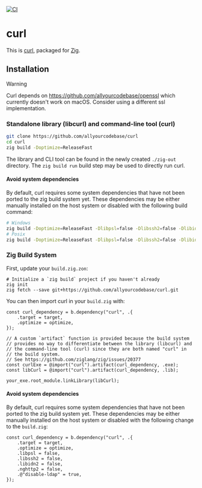 [![CI](https://github.com/allyourcodebase/curl/actions/workflows/ci.yaml/badge.svg)](https://github.com/allyourcodebase/curl/actions)

# curl

This is [curl](https://github.com/curl/curl), packaged for [Zig](https://ziglang.org/).

## Installation

> [!WARNING]
>
> Curl depends on https://github.com/allyourcodebase/openssl which currently doesn't work on macOS. Consider using a different ssl implementation.

### Standalone library (libcurl) and command-line tool (curl)

```bash
git clone https://github.com/allyourcodebase/curl
cd curl
zig build -Doptimize=ReleaseFast
```

The library and CLI tool can be found in the newly created `./zig-out` directory. The `zig build run` build step may be used to directly run curl.

#### Avoid system dependencies

By default, curl requires some system dependencies that have not been ported to the zig build system yet. These dependencies may be either manually installed on the host system or disabled with the following build command:

```bash
# Windows
zig build -Doptimize=ReleaseFast -Dlibpsl=false -Dlibssh2=false -Dlibidn2=false -Dnghttp2=false
# Posix
zig build -Doptimize=ReleaseFast -Dlibpsl=false -Dlibssh2=false -Dlibidn2=false -Dnghttp2=false -Ddisable-ldap
```

### Zig Build System

First, update your `build.zig.zon`:

```
# Initialize a `zig build` project if you haven't already
zig init
zig fetch --save git+https://github.com/allyourcodebase/curl.git
```

You can then import curl in your `build.zig` with:

```zig
const curl_dependency = b.dependency("curl", .{
    .target = target,
    .optimize = optimize,
});

// A custom `artifact` function is provided because the build system
// provides no way to differentiate between the library (libcurl) and
// the command-line tool (curl) since they are both named "curl" in
// the build system.
// See https://github.com/ziglang/zig/issues/20377
const curlExe = @import("curl").artifact(curl_dependency, .exe);
const libCurl = @import("curl").artifact(curl_dependency, .lib);

your_exe.root_module.linkLibrary(libCurl);
```

#### Avoid system dependencies

By default, curl requires some system dependencies that have not been ported to the zig build system yet. These dependencies may be either manually installed on the host system or disabled with the following change to the `build.zig`:

```zig
const curl_dependency = b.dependency("curl", .{
    .target = target,
    .optimize = optimize,
    .libpsl = false,
    .libssh2 = false,
    .libidn2 = false,
    .nghttp2 = false,
    .@"disable-ldap" = true,
});
```
